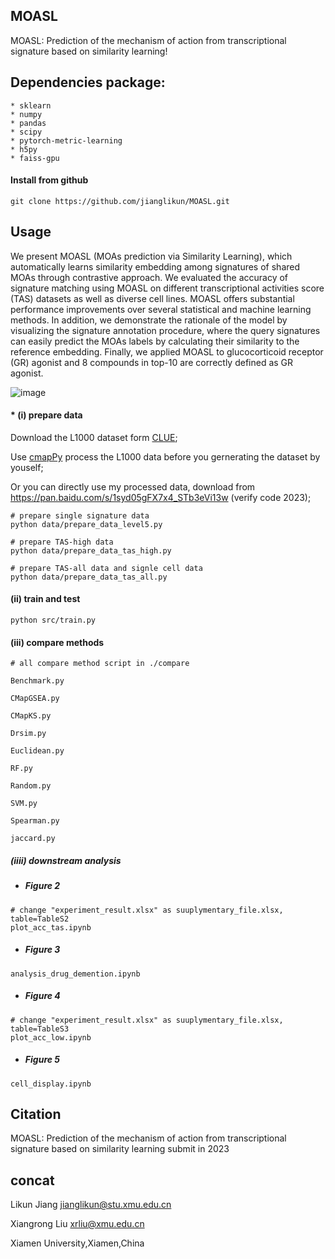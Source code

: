 ## MOASL
MOASL: Prediction of the mechanism of action from transcriptional signature based on similarity learning!


##  Dependencies package:
```
* sklearn
* numpy
* pandas 
* scipy
* pytorch-metric-learning
* h5py
* faiss-gpu
```

#### Install from github   

    git clone https://github.com/jianglikun/MOASL.git

## Usage 
We present MOASL (MOAs prediction via Similarity Learning), which automatically learns similarity embedding among signatures of shared MOAs through contrastive approach. We evaluated the accuracy of signature matching using MOASL on different transcriptional activities score (TAS) datasets as well as diverse cell lines. MOASL offers substantial performance improvements over several statistical and machine learning methods. In addition, we demonstrate the rationale of the model by visualizing the signature annotation procedure, where the query signatures can easily predict the MOAs labels by calculating their similarity to the reference embedding. Finally, we applied MOASL to glucocorticoid receptor (GR) agonist and 8 compounds in top-10 are correctly defined as GR agonist.

![image](https://github.com/jianglikun/MOASL/blob/main/model.jpg)

#### * **(i)** prepare data
Download the L1000 dataset form [CLUE](https://clue.io/data/CMap2020#LINCS2020);

Use [cmapPy](https://github.com/cmap/cmapPy) process the L1000 data before you gernerating the dataset by youself;

Or you can directly use my processed data, download from https://pan.baidu.com/s/1syd05gFX7x4_STb3eVi13w (verify code 2023);

```
# prepare single signature data
python data/prepare_data_level5.py

# prepare TAS-high data
python data/prepare_data_tas_high.py

# prepare TAS-all data and signle cell data
python data/prepare_data_tas_all.py
```

#### **(ii)** train and test
```
python src/train.py
```

#### **(iii)** compare methods 
```
# all compare method script in ./compare

Benchmark.py

CMapGSEA.py

CMapKS.py

Drsim.py

Euclidean.py

RF.py

Random.py

SVM.py

Spearman.py

jaccard.py
```
##### **(iiii)** downstream analysis
* ##### Figure 2
```
# change "experiment_result.xlsx" as suuplymentary_file.xlsx, table=TableS2
plot_acc_tas.ipynb

```
* ##### Figure 3
```
analysis_drug_demention.ipynb
```
* ##### Figure 4
```
# change "experiment_result.xlsx" as suuplymentary_file.xlsx, table=TableS3
plot_acc_low.ipynb
```
* ##### Figure 5
```
cell_display.ipynb
```

## Citation
MOASL: Prediction of the mechanism of action from transcriptional signature based on similarity learning
submit in 2023


## concat
Likun Jiang jianglikun@stu.xmu.edu.cn

Xiangrong Liu xrliu@xmu.edu.cn

Xiamen University,Xiamen,China

